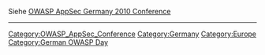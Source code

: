 Siehe [OWASP AppSec Germany 2010
Conference](OWASP_AppSec_Germany_2010_Conference "wikilink")


<headertabs />

-----

[Category:OWASP_AppSec_Conference](Category:OWASP_AppSec_Conference "wikilink")
[Category:Germany](Category:Germany "wikilink")
[Category:Europe](Category:Europe "wikilink") [Category:German OWASP
Day](Category:German_OWASP_Day "wikilink")